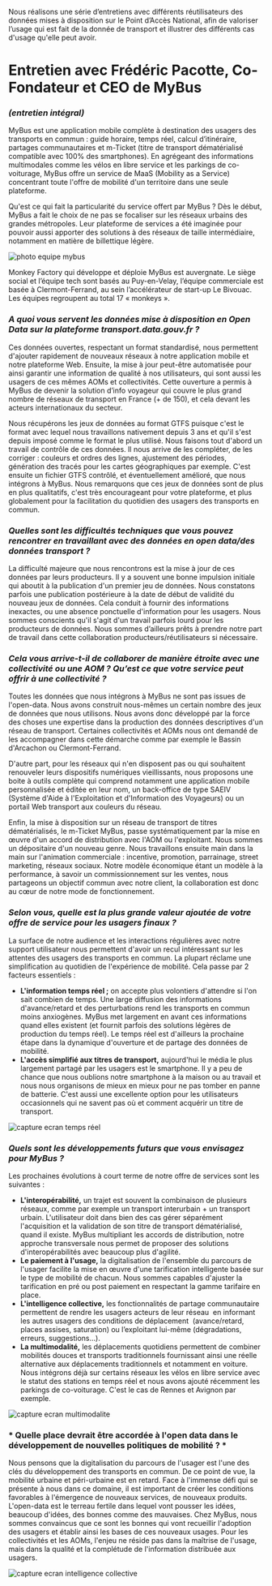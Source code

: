 Nous réalisons une série d’entretiens avec différents réutilisateurs des données mises à disposition sur le Point d’Accès National, afin de valoriser l’usage qui est fait de la donnée de transport et illustrer des différents cas d'usage qu'elle peut avoir. 




# **Entretien avec Frédéric Pacotte, Co-Fondateur et CEO de MyBus**

### *(entretien intégral)*



MyBus est une application mobile complète à destination des usagers des transports en commun : guide horaire, temps réel, calcul d’itinéraire, partages communautaires et m-Ticket (titre de transport dématérialisé compatible avec 100% des smartphones). En agrégeant des informations multimodales comme les vélos en libre service et les parkings de co-voiturage, MyBus offre un service de MaaS (Mobility as a Service) concentrant toute l'offre de mobilité d'un territoire dans une seule plateforme. 

Qu'est ce qui fait la particularité du service offert par MyBus ? Dès le début, MyBus a fait le choix de ne pas se focaliser sur les réseaux urbains des grandes métropoles. Leur plateforme de services a été imaginée pour pouvoir aussi apporter des solutions à des réseaux de taille intermédiaire, notamment en matière de billettique légère.

![photo equipe mybus](/blog/Photo-equipe-TECH.png) 

Monkey Factory qui développe et déploie MyBus est auvergnate. Le siège social et l’équipe tech sont basés au Puy-en-Velay, l’équipe commerciale est basée à Clermont-Ferrand, au sein l’accélérateur de start-up Le Bivouac. Les équipes regroupent au total 17 « monkeys ».


### *A quoi vous servent les données mise à disposition en Open Data sur la plateforme transport.data.gouv.fr ?*

Ces données ouvertes, respectant un format standardisé, nous permettent d'ajouter rapidement de nouveaux réseaux à notre application mobile et notre plateforme Web. Ensuite, la mise à jour peut-être automatisée pour ainsi garantir une information de qualité à nos utilisateurs, qui sont aussi les usagers de ces mêmes AOMs et collectivités. Cette ouverture a permis à MyBus de devenir la solution d’info voyageur qui couvre le plus grand nombre de réseaux de transport en France (+ de 150), et cela devant les acteurs internationaux du secteur. 

Nous récupérons les jeux de données au format GTFS puisque c'est le format avec lequel nous travaillons nativement depuis 3 ans et qu'il s'est depuis imposé comme le format le plus utilisé. Nous faisons tout d'abord un travail de contrôle de ces données. Il nous arrive de les compléter, de les corriger : couleurs et ordres des lignes, ajustement des périodes, génération des tracés pour les cartes géographiques par exemple. C'est ensuite un fichier GTFS contrôlé, et éventuellement amélioré, que nous intégrons à MyBus. Nous remarquons que ces jeux de données sont de plus en plus qualitatifs, c'est très encourageant pour votre plateforme, et plus globalement pour la facilitation du quotidien des usagers des transports en commun.
### *Quelles sont les difficultés techniques que vous pouvez rencontrer en travaillant avec des données en open data/des données transport ?*

La difficulté majeure que nous rencontrons est la mise à jour de ces données par leurs producteurs. Il y a souvent une bonne impulsion initiale qui aboutit à la publication d'un premier jeu de données. Nous constatons parfois une publication postérieure à la date de début de validité du nouveau jeux de données. Cela conduit à fournir des informations inexactes, ou une absence ponctuelle d'information pour les usagers. Nous sommes conscients qu'il s'agit d'un travail parfois lourd pour les producteurs de données. Nous sommes d’ailleurs prêts à prendre notre part de travail dans cette collaboration producteurs/réutilisateurs si nécessaire.

### *Cela vous arrive-t-il de collaborer de manière étroite avec une collectivité ou une AOM ? Qu’est ce que votre service peut offrir à une collectivité ?*

Toutes les données que nous intégrons à MyBus ne sont pas issues de l'open-data. Nous avons construit nous-mêmes un certain nombre des jeux de données que nous utilisons. Nous avons donc développé par la force des choses une expertise dans la production des données descriptives d'un réseau de transport. Certaines collectivités et AOMs nous ont demandé de les accompagner dans cette démarche comme par exemple le Bassin d'Arcachon ou Clermont-Ferrand.

D'autre part, pour les réseaux qui n'en disposent pas ou qui souhaitent renouveler leurs dispositifs numériques vieillissants, nous proposons une boite à outils complète qui comprend notamment une application mobile personnalisée et éditée en leur nom, un back-office de type SAEIV (Système d'Aide à l'Exploitation et d'Information des Voyageurs) ou un portail Web transport aux couleurs du réseau.

Enfin, la mise à disposition sur un réseau de transport de titres dématérialisés, le m-Ticket MyBus, passe systématiquement par la mise en œuvre d'un accord de distribution avec l'AOM ou l'exploitant. Nous sommes un dépositaire d'un nouveau genre. Nous travaillons ensuite main dans la main sur l'animation commerciale : incentive, promotion, parrainage, street marketing, réseaux sociaux. Notre modèle économique étant un modèle à la performance, à savoir un commissionnement sur les ventes, nous partageons un objectif commun avec notre client, la collaboration est donc au cœur de notre mode de fonctionnement.

### *Selon vous, quelle est la plus grande valeur ajoutée de votre offre de service pour les usagers finaux ?*

La surface de notre audience et les interactions régulières avec notre support utilisateur nous permettent d'avoir un recul intéressant sur les attentes des usagers des transports en commun. La plupart réclame une simplification au quotidien de l'expérience de mobilité. Cela passe par 2 facteurs essentiels :

- **L'information temps réel ;** on accepte plus volontiers d'attendre si l'on sait combien de temps. Une large diffusion des informations d'avance/retard et des perturbations rend les transports en commun moins anxiogènes. MyBus met largement en avant ces informations quand elles existent (et fournit parfois des solutions légères de production du temps réel). Le temps réel est d'ailleurs la prochaine étape dans la dynamique d'ouverture et de partage des données de mobilité.
- **L'accès simplifié aux titres de transport,** aujourd'hui le média le plus largement partagé par les usagers est le smartphone. Il y a peu de chance que nous oublions notre smartphone à la maison ou au travail et nous nous organisons de mieux en mieux pour ne pas tomber en panne de batterie. C'est aussi une excellente option pour les utilisateurs occasionnels qui ne savent pas où et comment acquérir un titre de transport.

![capture ecran temps réel](/blog/Temps-Reel.png) 

###  *Quels sont les développements futurs que vous envisagez pour MyBus ?*


Les prochaines évolutions à court terme de notre offre de services sont les suivantes : 
-  **L'interopérabilité,** un trajet est souvent la combinaison de plusieurs réseaux, comme par exemple un transport interurbain + un transport urbain. L'utilisateur doit dans bien des cas gérer séparément l'acquisition et la validation de son titre de transport dématérialisé, quand il existe. MyBus multipliant les accords de distribution, notre approche transversale nous permet de proposer des solutions d'interopérabilités avec beaucoup plus d'agilité. 
- **Le paiement à l'usage,** la digitalisation de l'ensemble du parcours de l'usager facilite la mise en œuvre d'une tarification intelligente basée sur le type de mobilité de chacun. Nous sommes capables d'ajuster la tarification en pré ou post paiement en respectant la gamme tarifaire en place. 
- **L'intelligence collective,** les fonctionnalités de partage communautaire permettent de rendre les usagers acteurs de leur réseau  en informant les autres usagers des conditions de déplacement  (avance/retard, places assises, saturation) ou l’exploitant lui-même (dégradations, erreurs, suggestions…). 
- **La multimodalité,** les déplacements quotidiens permettent de combiner mobilités douces et transports traditionnels fournissant ainsi une réelle alternative aux déplacements traditionnels et notamment en voiture. Nous intégrons déjà sur certains réseaux les vélos en libre service avec le statut des stations en temps réel et nous avons ajouté récemment les parkings de co-voiturage. C'est le cas de Rennes et Avignon par exemple.

![capture ecran multimodalite](/blog/Multimodalite-Mockup.png) 

###  * Quelle place devrait être accordée à l'open data dans le développement de nouvelles politiques de mobilité ?  *

Nous pensons que la digitalisation du parcours de l'usager est l'une des clés du développement des transports en commun. De ce point de vue, la mobilité urbaine et péri-urbaine est en retard. Face à l'immense défi qui se présente à nous dans ce domaine, il est important de créer les conditions favorables à l'émergence de nouveaux services, de nouveaux produits. L'open-data est le terreau fertile dans lequel vont pousser les idées, beaucoup d'idées, des bonnes comme des mauvaises. Chez MyBus, nous sommes convaincus que ce sont les bonnes qui vont recueillir l'adoption des usagers et établir ainsi les bases de ces nouveaux usages. Pour les collectivités et les AOMs, l'enjeu ne réside pas dans la maîtrise de l'usage, mais dans la qualité et la complétude de l'information distribuée aux usagers.  

![capture ecran intelligence collective](/blog/communautaire.png) 